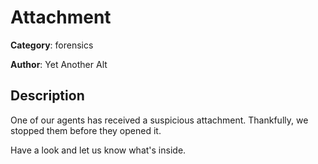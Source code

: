# Attachment


**Category**: forensics

**Author**: Yet Another Alt

## Description

One of our agents has received a suspicious attachment. Thankfully, we stopped them before they opened it.

Have a look and let us know what's inside.


